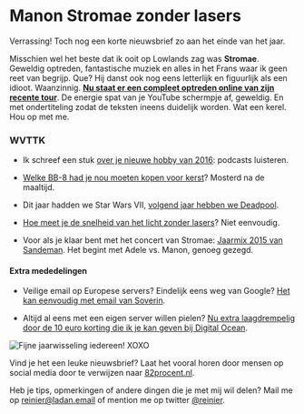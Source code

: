 # Manon Stromae zonder lasers

Verrassing! Toch nog een korte nieuwsbrief zo aan het einde van het jaar.

Misschien wel het beste dat ik ooit op Lowlands zag was **Stromae**. Geweldig optreden, fantastische muziek en alles in het Frans waar ik geen reet van begrijp. Que? Hij danst ook nog eens letterlijk en figuurlijk als een idioot. Waanzinnig. **[Nu staat er een compleet optreden online van zijn recente tour](https://www.youtube.com/watch?v=eOZLDQm9c2E)**. De energie spat van je YouTube schermpje af, geweldig. En met ondertiteling zodat de teksten ineens duidelijk worden. Wat een kerel. Hou op met me.

### WVTTK

- Ik schreef een stuk [over je nieuwe hobby van 2016](http://sinds82.nl/2015/12/28/je-goede-voornemen-voor-2016-podcasts-luisteren/): podcasts luisteren.

- [Welke BB-8 had je nou moeten kopen voor kerst](https://www.youtube.com/watch?v=WMhWoe6OK0I)? Mosterd na de maaltijd.

- Dit jaar hadden we Star Wars VII, [volgend jaar hebben we Deadpool](https://www.youtube.com/watch?v=9vN6DHB6bJc).

- [Hoe meet je de snelheid van het licht zonder lasers](http://www.todayifoundout.com/index.php/2013/08/how-the-speed-of-light-was-first-measured/)? Niet eenvoudig.

- Voor als je klaar bent met het concert van Stromae: [Jaarmix 2015 van Sandeman](http://3voor12.vpro.nl/luisterpaal/albums/Sandeman.html). Het begint met Adele vs. Manon, genoeg gezegd.

#### Extra mededelingen

- Veilige email op Europese servers? Eindelijk eens weg van Google? [Het kan eenvoudig met email van Soverin](http://soverin.net/join/reinierladan).

- Altijd al eens met een eigen server willen pielen? [Nu extra laagdrempelig door de 10 euro korting die ik je kan geven bij Digital Ocean](https://www.digitalocean.com/?refcode=36d239e74811).

![Fijne jaarwisseling iedereen! XOXO](https://media.giphy.com/media/GCLlQnV7wzKLu/giphy.gif)

Vind je het een leuke nieuwsbrief? Laat het vooral horen door mensen op social media door te verwijzen naar [82procent.nl](http://82procent.nl). 

Heb je tips, opmerkingen of andere dingen die je met mij wil delen? Mail me op reinier@ladan.email of mention me op twitter [@reinier](https://twitter.com/reinier).  

